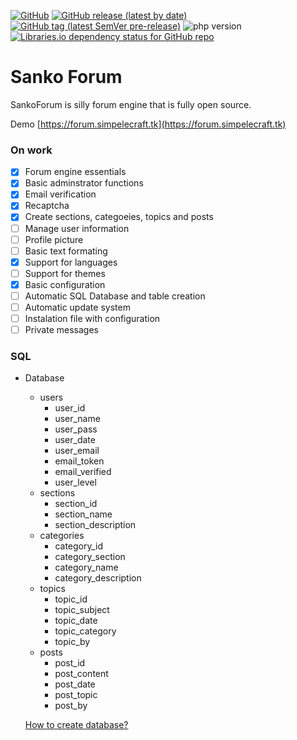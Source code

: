 <p>
  <a href="https://github.com/videosambo/SankoForum/blob/master/LICENSE"><img alt="GitHub" src="https://img.shields.io/github/license/videosambo/SankoForum"></a>
  <a href="https://github.com/videosambo/SankoForum/releases/tag/1.0"><img alt="GitHub release (latest by date)" src="https://img.shields.io/github/v/release/videosambo/SankoForum"></a>
  <a href="https://github.com/videosambo/SankoForum/releases/tag/1.1"><img alt="GitHub tag (latest SemVer pre-release)" src="https://img.shields.io/github/v/tag/videosambo/sankoforum?include_prereleases"></a>
  <a href"https://www.php.net/"><img alt="php version" src="https://img.shields.io/badge/php-%5E7.3.2-green"></a>
  <a href="https://libraries.io/github/videosambo/SankoForum"><img alt="Libraries.io dependency status for GitHub repo" src="https://img.shields.io/librariesio/github/videosambo/sankoforum"></a>
</p>

# Sanko Forum

SankoForum is silly forum engine that is fully open source. 

Demo [https://forum.simpelecraft.tk](https://forum.simpelecraft.tk)

### On work

- [x] Forum engine essentials
- [x] Basic adminstrator functions
- [x] Email verification
- [x] Recaptcha
- [x] Create sections, categoeies, topics and posts
- [ ] Manage user information
- [ ] Profile picture
- [ ] Basic text formating
- [x] Support for languages
- [ ] Support for themes
- [x] Basic configuration
- [ ] Automatic SQL Database and table creation
- [ ] Automatic update system
- [ ] Instalation file with configuration
- [ ] Private messages

### SQL

- Database
  - users
    - user_id
    - user_name   
    - user_pass
    - user_date
    - user_email
    - email_token
    - email_verified
    - user_level
  - sections
    - section_id
    - section_name
    - section_description
  - categories
    - category_id
    - category_section
    - category_name
    - category_description
  - topics
    - topic_id
    - topic_subject
    - topic_date
    - topic_category
    - topic_by
  - posts
    - post_id
    - post_content
    - post_date
    - post_topic
    - post_by
  
  [How to create database?](https://github.com/videosambo/SankoForum/blob/master/sankoforum.sql)
